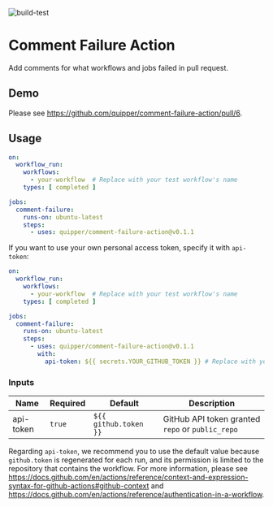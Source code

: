 ![build-test](https://github.com/quipper/comment-failure-action/workflows/build-test/badge.svg)

# Comment Failure Action

Add comments for what workflows and jobs failed in pull request.

## Demo

Please see https://github.com/quipper/comment-failure-action/pull/6.

## Usage

```yaml
on:
  workflow_run:
    workflows:
      - your-workflow  # Replace with your test workflow's name
    types: [ completed ]

jobs:
  comment-failure:
    runs-on: ubuntu-latest
    steps:
      - uses: quipper/comment-failure-action@v0.1.1
```

If you want to use your own personal access token, specify it with `api-token`:

```yaml
on:
  workflow_run:
    workflows:
      - your-workflow  # Replace with your test workflow's name
    types: [ completed ]

jobs:
  comment-failure:
    runs-on: ubuntu-latest
    steps:
      - uses: quipper/comment-failure-action@v0.1.1
        with:
          api-token: ${{ secrets.YOUR_GITHUB_TOKEN }} # Replace with your secret's name
```

### Inputs

| Name      | Required | Default               | Description                                      |
|-----------|----------|-----------------------|--------------------------------------------------|
| api-token | `true`   | `${{ github.token }}` | GitHub API token granted `repo` or `public_repo` |

Regarding `api-token`, we recommend you to use the default value because `github.token` is regenerated for each run, and its permission is limited to the repository that contains the workflow.
For more information, please see https://docs.github.com/en/actions/reference/context-and-expression-syntax-for-github-actions#github-context and https://docs.github.com/en/actions/reference/authentication-in-a-workflow.
